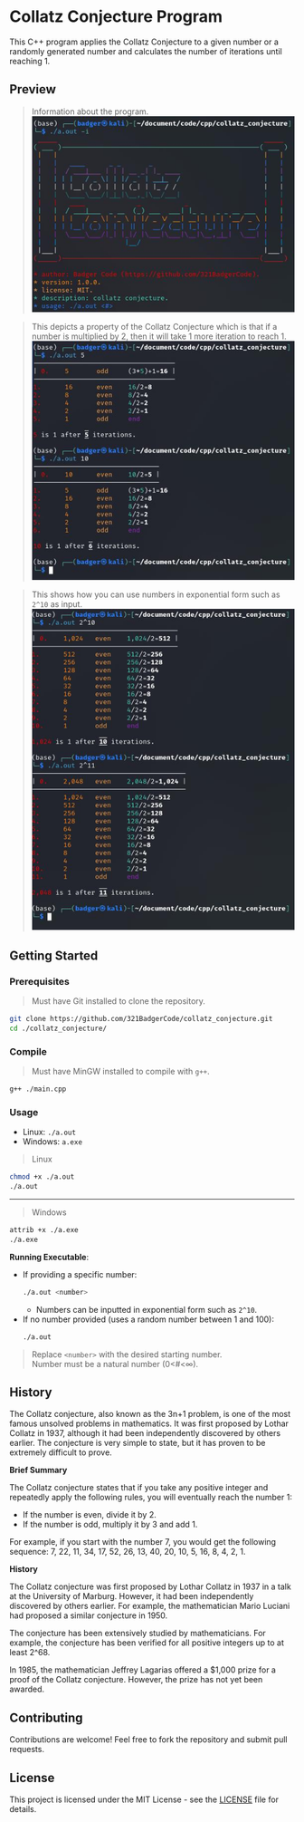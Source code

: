 # Collatz Conjecture Program

This C++ program applies the Collatz Conjecture to a given number or a randomly generated number and calculates the number of iterations until reaching 1.

## Preview

> Information about the program.  
![Info.](./info.jpg)

> This depicts a property of the Collatz Conjecture which is that if a number is multiplied by 2, then it will take 1 more iteration to reach 1.  
![#*2=>n+1](./times_2.jpg)

> This shows how you can use numbers in exponential form such as `2^10` as input.  
![#*2=>n+1(2)](./times_2(2).jpg)

## Getting Started

### Prerequisites

> Must have Git installed to clone the repository.
```sh
git clone https://github.com/321BadgerCode/collatz_conjecture.git
cd ./collatz_conjecture/
```

### Compile

> Must have MinGW installed to compile with `g++`.
```sh
g++ ./main.cpp
```

### Usage

* Linux: `./a.out`
* Windows: `a.exe`

> Linux
```sh
chmod +x ./a.out
./a.out
```

---

> Windows
```sh
attrib +x ./a.exe
./a.exe
```

**Running Executable**:
- If providing a specific number:
	```sh
	./a.out <number>
	```
	- Numbers can be inputted in exponential form such as `2^10`.
- If no number provided (uses a random number between 1 and 100):
	```sh
	./a.out
	```
> Replace `<number>` with the desired starting number.  
Number must be a natural number (0<#<∞).

## History

The Collatz conjecture, also known as the 3n+1 problem, is one of the most famous unsolved problems in mathematics. It was first proposed by Lothar Collatz in 1937, although it had been independently discovered by others earlier. The conjecture is very simple to state, but it has proven to be extremely difficult to prove.

**Brief Summary**

The Collatz conjecture states that if you take any positive integer and repeatedly apply the following rules, you will eventually reach the number 1:

* If the number is even, divide it by 2.
* If the number is odd, multiply it by 3 and add 1.

For example, if you start with the number 7, you would get the following sequence: 7, 22, 11, 34, 17, 52, 26, 13, 40, 20, 10, 5, 16, 8, 4, 2, 1.

**History**

The Collatz conjecture was first proposed by Lothar Collatz in 1937 in a talk at the University of Marburg. However, it had been independently discovered by others earlier. For example, the mathematician Mario Luciani had proposed a similar conjecture in 1950.

The conjecture has been extensively studied by mathematicians. For example, the conjecture has been verified for all positive integers up to at least 2^68.

In 1985, the mathematician Jeffrey Lagarias offered a $1,000 prize for a proof of the Collatz conjecture. However, the prize has not yet been awarded.

## Contributing

Contributions are welcome! Feel free to fork the repository and submit pull requests.

## License

This project is licensed under the MIT License - see the [LICENSE](LICENSE) file for details.